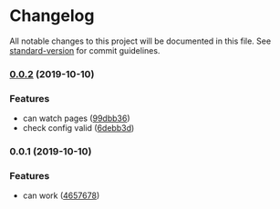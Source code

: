 # Changelog

All notable changes to this project will be documented in this file. See [standard-version](https://github.com/conventional-changelog/standard-version) for commit guidelines.

### [0.0.2](https://github.com/pea-team/pea-plugin-router/compare/v0.0.1...v0.0.2) (2019-10-10)


### Features

* can watch pages ([99dbb36](https://github.com/pea-team/pea-plugin-router/commit/99dbb366682cfcfe784d33a714ac0c41fa786041))
* check config valid ([6debb3d](https://github.com/pea-team/pea-plugin-router/commit/6debb3ded891277cab9c8753c407ad36e863a144))

### 0.0.1 (2019-10-10)


### Features

* can work ([4657678](https://github.com/pea-team/pea-plugin-router/commit/4657678ea650764d3f17b008102c75737c3f8802))
